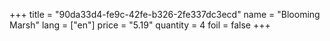+++
title = "90da33d4-fe9c-42fe-b326-2fe337dc3ecd"
name = "Blooming Marsh"
lang = ["en"]
price = "5.19"
quantity = 4
foil = false
+++
